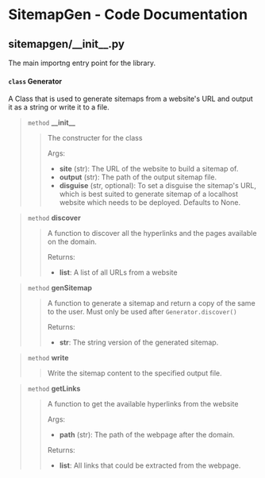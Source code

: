 # SitemapGen - Code Documentation

## sitemapgen/\_\_init__.py
The main importng entry point for the library.   



#### `class` Generator
A Class that is used to generate sitemaps from a website's URL and output it as a string or write it to a file.
> `method` **\_\_init__**  
>> The constructer for the class
>>
>> Args:  
>> - **site** (str): The URL of the website to build a sitemap of.  
>> - **output** (str): The path of the output sitemap file.  
>> - **disguise** (str, optional): To set a disguise the sitemap's URL, which is best suited to generate sitemap of a localhost website which needs to be deployed. Defaults to None.    

> `method` **discover**
>> A function to discover all the hyperlinks and the pages available on the domain.
>>
>> Returns:
>> - **list**: A list of all URLs from a website  

> `method` **genSitemap**
>> A function to generate a sitemap and return a copy of the same to the user. Must only be used after `Generator.discover()`
>>
>> Returns:
>> - **str**: The string version of the generated sitemap.  

> `method` **write**
>> Write the sitemap content to the specified output file.

> `method` **getLinks**
>> A function to get the available hyperlinks from the website
>>
>> Args:
>> - **path** (str): The path of the webpage after the domain.
>>
>> Returns:
>> - **list**: All links that could be extracted from the webpage.
		